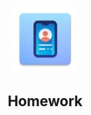 <p align="center">
    <a href="https://raw.githubusercontent.com/exsandebest/HSE_SummerSchool_Homework/master/app/src/main/res/mipmap-xxhdpi/ic_launcher.png">
        <img src="https://raw.githubusercontent.com/exsandebest/HSE_SummerSchool_Homework/master/app/src/main/res/mipmap-xxhdpi/ic_launcher.png" height=128 width=128/>
    </a>
</p>
<h1 align="center">Homework</h1>

